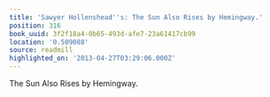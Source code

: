 ```yaml
---
title: 'Sawyer Hollenshead''s: The Sun Also Rises by Hemingway.'
position: 316
book_uuid: 3f2f18a4-0b65-493d-afe7-23a61417cb99
location: '0.509088'
source: readmill
highlighted_on: '2013-04-27T03:29:06.000Z'
---
```


The Sun Also Rises by Hemingway.